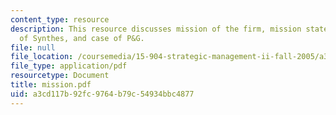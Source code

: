 ```yaml
---
content_type: resource
description: This resource discusses mission of the firm, mission statement, case
  of Synthes, and case of P&G.
file: null
file_location: /coursemedia/15-904-strategic-management-ii-fall-2005/a3cd117b92fc9764b79c54934bbc4877_mission.pdf
file_type: application/pdf
resourcetype: Document
title: mission.pdf
uid: a3cd117b-92fc-9764-b79c-54934bbc4877
---
```

